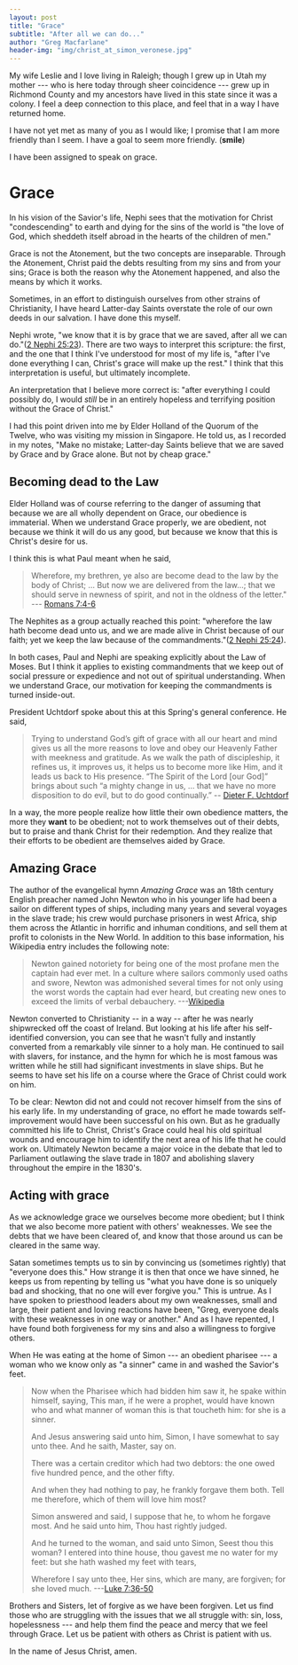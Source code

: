 ```yaml
---
layout: post
title: "Grace"
subtitle: "After all we can do..."
author: "Greg Macfarlane"
header-img: "img/christ_at_simon_veronese.jpg"
---
```



My wife Leslie and I love living in Raleigh; though I grew up in Utah my mother --- who is here today through sheer coincidence --- grew up in Richmond County and my ancestors have lived in this state since it was a colony. I feel a deep connection to this place, and feel that in a way I have returned home. 

I have not yet met as many of you as I would like; I promise that I am more friendly than I seem. I have a goal to seem more friendly. (**smile**)

I have been assigned to speak on grace.

# Grace
In his vision of the Savior's life, Nephi sees that the motivation for Christ "condescending" to earth and dying for the sins of the world is "the love of God, which sheddeth itself abroad in the hearts of the children of men."

Grace is not the Atonement, but the two concepts are inseparable. Through the Atonement, Christ paid the debts resulting from my sins and from your sins; Grace is both the reason why the Atonement happened, and also the means by which it works.

Sometimes, in an effort to distinguish ourselves from other strains of Christianity, I have heard Latter-day Saints overstate the role of our own deeds in our salvation. I have done this myself.

Nephi wrote, "we know that it is by grace that we are saved, after all we can do."([2 Nephi 25:23](https://www.lds.org/scriptures/bofm/2-ne/25.23?lang=eng#22)). There are two ways to interpret this scripture: the first, and the one that I think I've understood for most of my life is, "after I've done everything I can, Christ's grace will make up the rest." I think that this interpretation is useful, but ultimately incomplete.

An interpretation that I believe more correct is: "after everything I could possibly do, I would *still* be in an entirely hopeless and terrifying position without the Grace of Christ."

I had this point driven into me by Elder Holland of the Quorum of the Twelve, who was visiting my mission in Singapore. He told us, as I recorded in my notes, "Make no mistake; Latter-day Saints believe that we are saved by Grace and by Grace alone. But not by cheap grace."

## Becoming dead to the Law
Elder Holland was of course referring to the danger of assuming that because we are all wholly dependent on Grace, our obedience is immaterial. When we understand Grace properly, we are obedient, not because we think it will do us any good, but because we know that this is Christ's desire for us.

I think this is what Paul meant when he said, 
> Wherefore, my brethren, ye also are become dead to the law by the body of Christ; ... But now we are delivered from the law...; that we should serve in newness of spirit, and not in the oldness of the letter." --- [Romans 7:4-6](https://www.lds.org/scriptures/nt/rom/7.4?lang=eng)

The Nephites as a group actually reached this point: "wherefore the law hath become dead unto us, and we are made alive in Christ because of our faith; yet we keep the law because of the commandments."([2 Nephi 25:24](https://www.lds.org/scriptures/bofm/2-ne/25.24?lang=eng#24)). 

In both cases, Paul and Nephi are speaking explicitly about the Law of Moses. But I think it applies to existing commandments that we keep out of social pressure or expedience and not out of spiritual understanding. When we understand Grace, our motivation for keeping the commandments is turned inside-out.

President Uchtdorf spoke about this at this Spring's general conference. He said,

> Trying to understand God’s gift of grace with all our heart and mind gives us all the more reasons to love and obey our Heavenly Father with meekness and gratitude. As we walk the path of discipleship, it refines us, it improves us, it helps us to become more like Him, and it leads us back to His presence. “The Spirit of the Lord [our God]” brings about such “a mighty change in us, … that we have no more disposition to do evil, but to do good continually.” -- [Dieter F. Uchtdorf](https://www.lds.org/general-conference/2015/04/the-gift-of-grace?lang=eng#9-12565_000_47uchtdorf)  

In a way, the more people realize how little their own obedience matters, the more they **want** to be obedient; not to work themselves out of their debts, but to praise and thank Christ for their redemption. And they realize that their efforts to be obedient are themselves aided by Grace.

## Amazing Grace
The author of the evangelical hymn *Amazing Grace* was an 18th century English preacher named John Newton who in his younger life had been a sailor on different types of ships, including many years and several voyages in the slave trade; his crew would purchase prisoners in west Africa, ship them across the Atlantic in horrific and inhuman conditions, and sell them at profit to colonists in the New World. In addition to this base information, his Wikipedia entry includes the following note:

> Newton gained notoriety for being one of the most profane men the captain had ever met. In a culture where sailors commonly used oaths and swore, Newton was admonished several times for not only using the worst words the captain had ever heard, but creating new ones to exceed the limits of verbal debauchery. ---[Wikipedia](https://en.wikipedia.org/wiki/John_Newton)

Newton converted to Christianity -- in a way -- after he was nearly shipwrecked off the coast of Ireland. But looking at his life after his self-identified conversion, you can see that he wasn't fully and instantly converted from a remarkably vile sinner to a holy man. He continued to sail with slavers, for instance, and the hymn for which he is most famous was written while he still had significant investments in slave ships. But he seems to have set his life on a course where the Grace of Christ could work on him. 

To be clear: Newton did not and could not recover himself from the sins of his early life. In my understanding of grace, no effort he made towards self-improvement would have been successful on his own. But as he gradually committed his life to Christ, Christ's Grace could heal his old spiritual wounds and encourage him to identify the next area of his life that he could work on. Ultimately Newton became a major voice in the debate that led to Parliament outlawing the slave trade in 1807 and abolishing slavery throughout the empire in the 1830's.

## Acting with grace
As we acknowledge grace we ourselves become more obedient; but I think that we also become more patient with others' weaknesses. We see the debts that we have been cleared of, and know that those around us can be cleared in the same way.

Satan sometimes tempts us to sin by convincing us (sometimes rightly) that "everyone does this." How strange it is then that once we have sinned, he keeps us from repenting by telling us "what you have done is so uniquely bad and shocking, that no one will ever forgive you." This is untrue. As I have spoken to priesthood leaders about my own weaknesses, small and large, their patient and loving reactions have been, "Greg, everyone deals with these weaknesses in one way or another." And as I have repented, I  have found both forgiveness for my sins and also a willingness to forgive others.

When He was eating at the home of Simon --- an obedient pharisee --- a woman who we know only as "a sinner" came in and washed the Savior's feet. 

>Now when the Pharisee which had bidden him saw it, he spake within himself, saying, This man, if he were a prophet, would have known who and what manner of woman this is that toucheth him: for she is a sinner.
>
>And Jesus answering said unto him, Simon, I have somewhat to say unto thee. And he saith, Master, say on.
>
>There was a certain creditor which had two debtors: the one owed five hundred pence, and the other fifty.
>
>And when they had nothing to pay, he frankly forgave them both. Tell me therefore, which of them will love him most?
>
>Simon answered and said, I suppose that he, to whom he forgave most. And he said unto him, Thou hast rightly judged.
>
>And he turned to the woman, and said unto Simon, Seest thou this woman? I entered into thine house, thou gavest me no water for my feet: but she hath washed my feet with tears,
> 
>Wherefore I say unto thee, Her sins, which are many, are forgiven; for she loved much. ---[Luke 7:36-50](https://www.lds.org/scriptures/nt/luke/7.36-50?lang=eng)

Brothers and Sisters, let of forgive as we have been forgiven. Let us find those who are struggling with the issues that we all struggle with: sin, loss, hopelessness --- and help them find the peace and mercy that we feel through Grace. Let us be patient with others as Christ is patient with us.

In the name of Jesus Christ, amen.